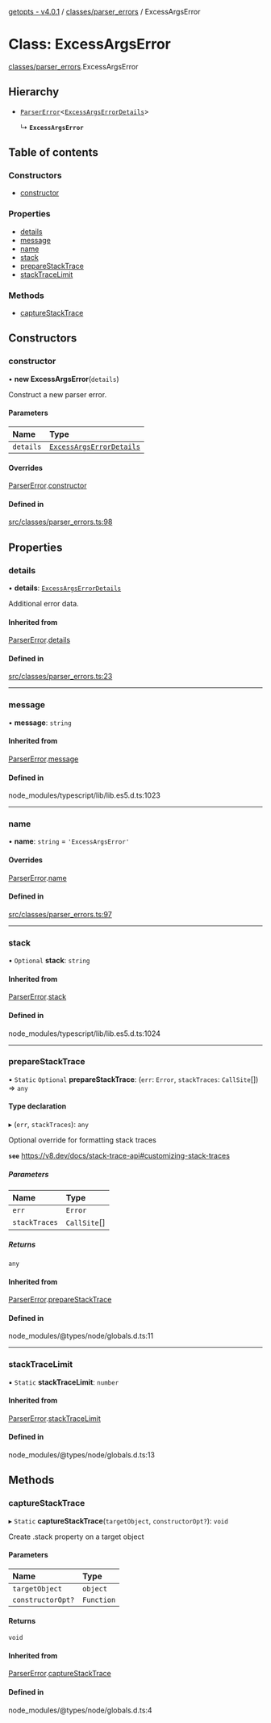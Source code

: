 [getopts - v4.0.1](../README.md) / [classes/parser_errors](../modules/classes_parser_errors.md) / ExcessArgsError

# Class: ExcessArgsError

[classes/parser_errors](../modules/classes_parser_errors.md).ExcessArgsError

## Hierarchy

- [`ParserError`](classes_parser_errors.ParserError.md)<[`ExcessArgsErrorDetails`](../interfaces/interfaces_parser_error_details.ExcessArgsErrorDetails.md)\>

  ↳ **`ExcessArgsError`**

## Table of contents

### Constructors

- [constructor](classes_parser_errors.ExcessArgsError.md#constructor)

### Properties

- [details](classes_parser_errors.ExcessArgsError.md#details)
- [message](classes_parser_errors.ExcessArgsError.md#message)
- [name](classes_parser_errors.ExcessArgsError.md#name)
- [stack](classes_parser_errors.ExcessArgsError.md#stack)
- [prepareStackTrace](classes_parser_errors.ExcessArgsError.md#preparestacktrace)
- [stackTraceLimit](classes_parser_errors.ExcessArgsError.md#stacktracelimit)

### Methods

- [captureStackTrace](classes_parser_errors.ExcessArgsError.md#capturestacktrace)

## Constructors

### constructor

• **new ExcessArgsError**(`details`)

Construct a new parser error.

#### Parameters

| Name      | Type                                                                                                |
| :-------- | :-------------------------------------------------------------------------------------------------- |
| `details` | [`ExcessArgsErrorDetails`](../interfaces/interfaces_parser_error_details.ExcessArgsErrorDetails.md) |

#### Overrides

[ParserError](classes_parser_errors.ParserError.md).[constructor](classes_parser_errors.ParserError.md#constructor)

#### Defined in

[src/classes/parser_errors.ts:98](https://github.com/prasadrajandran/node-getopts/blob/6df82cf/src/classes/parser_errors.ts#L98)

## Properties

### details

• **details**: [`ExcessArgsErrorDetails`](../interfaces/interfaces_parser_error_details.ExcessArgsErrorDetails.md)

Additional error data.

#### Inherited from

[ParserError](classes_parser_errors.ParserError.md).[details](classes_parser_errors.ParserError.md#details)

#### Defined in

[src/classes/parser_errors.ts:23](https://github.com/prasadrajandran/node-getopts/blob/6df82cf/src/classes/parser_errors.ts#L23)

---

### message

• **message**: `string`

#### Inherited from

[ParserError](classes_parser_errors.ParserError.md).[message](classes_parser_errors.ParserError.md#message)

#### Defined in

node_modules/typescript/lib/lib.es5.d.ts:1023

---

### name

• **name**: `string` = `'ExcessArgsError'`

#### Overrides

[ParserError](classes_parser_errors.ParserError.md).[name](classes_parser_errors.ParserError.md#name)

#### Defined in

[src/classes/parser_errors.ts:97](https://github.com/prasadrajandran/node-getopts/blob/6df82cf/src/classes/parser_errors.ts#L97)

---

### stack

• `Optional` **stack**: `string`

#### Inherited from

[ParserError](classes_parser_errors.ParserError.md).[stack](classes_parser_errors.ParserError.md#stack)

#### Defined in

node_modules/typescript/lib/lib.es5.d.ts:1024

---

### prepareStackTrace

▪ `Static` `Optional` **prepareStackTrace**: (`err`: `Error`, `stackTraces`: `CallSite`[]) => `any`

#### Type declaration

▸ (`err`, `stackTraces`): `any`

Optional override for formatting stack traces

**`see`** https://v8.dev/docs/stack-trace-api#customizing-stack-traces

##### Parameters

| Name          | Type         |
| :------------ | :----------- |
| `err`         | `Error`      |
| `stackTraces` | `CallSite`[] |

##### Returns

`any`

#### Inherited from

[ParserError](classes_parser_errors.ParserError.md).[prepareStackTrace](classes_parser_errors.ParserError.md#preparestacktrace)

#### Defined in

node_modules/@types/node/globals.d.ts:11

---

### stackTraceLimit

▪ `Static` **stackTraceLimit**: `number`

#### Inherited from

[ParserError](classes_parser_errors.ParserError.md).[stackTraceLimit](classes_parser_errors.ParserError.md#stacktracelimit)

#### Defined in

node_modules/@types/node/globals.d.ts:13

## Methods

### captureStackTrace

▸ `Static` **captureStackTrace**(`targetObject`, `constructorOpt?`): `void`

Create .stack property on a target object

#### Parameters

| Name              | Type       |
| :---------------- | :--------- |
| `targetObject`    | `object`   |
| `constructorOpt?` | `Function` |

#### Returns

`void`

#### Inherited from

[ParserError](classes_parser_errors.ParserError.md).[captureStackTrace](classes_parser_errors.ParserError.md#capturestacktrace)

#### Defined in

node_modules/@types/node/globals.d.ts:4
